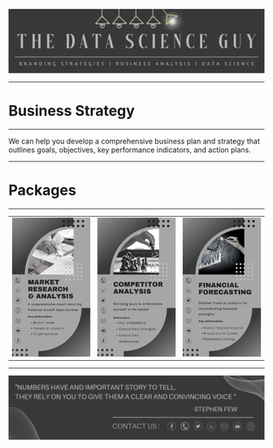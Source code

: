 <p align="center"><a href="https://github.com/Mihir-Ai-lab/The_Data_Science_Guy"><img src="https://github.com/Mihir-Ai-lab/The_Data_Science_Guy/blob/main/Images/Notebook%20Header.png"></a></p>

---
# Business Strategy
---

We can help you develop a comprehensive business plan and strategy that outlines goals, objectives, key performance indicators, and action plans.

---
# Packages
---
| | | |
|:--|:--|:--|
| <a href="https://wa.me/p/8833672030036565/917021684214"><img src="https://github.com/Mihir-Ai-lab/The_Data_Science_Guy/blob/main/Services/Business%20Analysis/Market%20research%20%26%20Analysis.png"> | <a href="https://wa.me/p/6266020470098938/917021684214"><img src="https://github.com/Mihir-Ai-lab/The_Data_Science_Guy/blob/main/Services/Business%20Analysis/Competitor%20Analysis.png"> | <a href="https://wa.me/p/9072742359432727/917021684214"><img src="https://github.com/Mihir-Ai-lab/The_Data_Science_Guy/blob/main/Services/Business%20Analysis/Financial%20Forecasting.png">

---
<p align="center"><a href="https://thedatascienceguy.go.studio/"><img src="https://github.com/Mihir-Ai-lab/The_Data_Science_Guy/blob/main/Images/Notebook%20Footer.png"></a></p>

